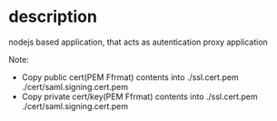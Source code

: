 # description

nodejs based application, that acts as autentication proxy application

Note:

- Copy public cert(PEM Ffrmat) contents into ./ssl.cert.pem ./cert/saml.signing.cert.pem
- Copy private cert/key(PEM Ffrmat) contents into ./ssl.cert.pem ./cert/saml.signing.cert.pem

